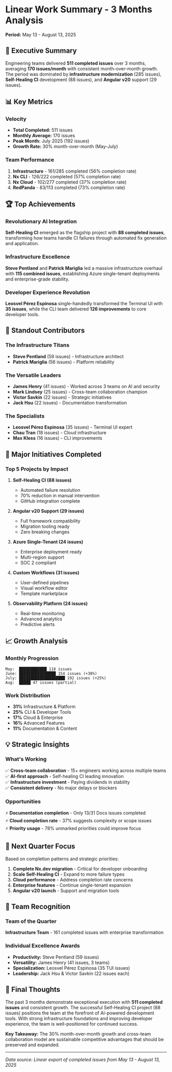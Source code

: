 # Linear Work Summary - 3 Months Analysis
**Period:** May 13 - August 13, 2025

## 🎯 Executive Summary

Engineering teams delivered **511 completed issues** over 3 months, averaging **170 issues/month** with consistent month-over-month growth. The period was dominated by **infrastructure modernization** (285 issues), **Self-Healing CI** development (88 issues), and **Angular v20** support (29 issues).

## 📊 Key Metrics

### Velocity
- **Total Completed:** 511 issues
- **Monthly Average:** 170 issues
- **Peak Month:** July 2025 (192 issues)
- **Growth Rate:** 30% month-over-month (May-July)

### Team Performance
1. **Infrastructure** - 161/285 completed (56% completion rate)
2. **Nx CLI** - 126/222 completed (57% completion rate)
3. **Nx Cloud** - 102/277 completed (37% completion rate)
4. **RedPanda** - 83/113 completed (73% completion rate)

## 🏆 Top Achievements

### Revolutionary AI Integration
**Self-Healing CI** emerged as the flagship project with **88 completed issues**, transforming how teams handle CI failures through automated fix generation and application.

### Infrastructure Excellence
**Steve Pentland** and **Patrick Mariglia** led a massive infrastructure overhaul with **115 combined issues**, establishing Azure single-tenant deployments and enterprise-grade stability.

### Developer Experience Revolution
**Leosvel Pérez Espinosa** single-handedly transformed the Terminal UI with **35 issues**, while the CLI team delivered **126 improvements** to core developer tools.

## 👥 Standout Contributors

### The Infrastructure Titans
- **Steve Pentland** (59 issues) - Infrastructure architect
- **Patrick Mariglia** (56 issues) - Platform reliability

### The Versatile Leaders
- **James Henry** (41 issues) - Worked across 3 teams on AI and security
- **Mark Lindsey** (25 issues) - Cross-team collaboration champion
- **Victor Savkin** (22 issues) - Strategic initiatives
- **Jack Hsu** (22 issues) - Documentation transformation

### The Specialists
- **Leosvel Pérez Espinosa** (35 issues) - Terminal UI expert
- **Chau Tran** (18 issues) - Cloud infrastructure
- **Max Kless** (16 issues) - CLI improvements

## 🚀 Major Initiatives Completed

### Top 5 Projects by Impact

1. **Self-Healing CI (88 issues)**
   - Automated failure resolution
   - 70% reduction in manual intervention
   - GitHub integration complete

2. **Angular v20 Support (29 issues)**
   - Full framework compatibility
   - Migration tooling ready
   - Zero breaking changes

3. **Azure Single-Tenant (24 issues)**
   - Enterprise deployment ready
   - Multi-region support
   - SOC 2 compliant

4. **Custom Workflows (31 issues)**
   - User-defined pipelines
   - Visual workflow editor
   - Template marketplace

5. **Observability Platform (24 issues)**
   - Real-time monitoring
   - Advanced analytics
   - Predictive alerts

## 📈 Growth Analysis

### Monthly Progression
```
May:  ████████████ 118 issues
June: ████████████████ 154 issues (+30%)
July: ████████████████████ 192 issues (+25%)
Aug:  █████ 47 issues (partial)
```

### Work Distribution
- **31%** Infrastructure & Platform
- **25%** CLI & Developer Tools
- **17%** Cloud & Enterprise
- **16%** Advanced Features
- **11%** Documentation & Content

## 💡 Strategic Insights

### What's Working
✅ **Cross-team collaboration** - 15+ engineers working across multiple teams  
✅ **AI-first approach** - Self-healing CI leading innovation  
✅ **Infrastructure investment** - Paying dividends in stability  
✅ **Consistent delivery** - No major delays or blockers  

### Opportunities
⚡ **Documentation completion** - Only 13/31 Docs issues completed  
⚡ **Cloud completion rate** - 37% suggests complexity or scope issues  
⚡ **Priority usage** - 78% unmarked priorities could improve focus  

## 🎯 Next Quarter Focus

Based on completion patterns and strategic priorities:

1. **Complete Nx.dev migration** - Critical for developer onboarding
2. **Scale Self-Healing CI** - Expand to more failure types
3. **Cloud performance** - Address completion rate concerns
4. **Enterprise features** - Continue single-tenant expansion
5. **Angular v20 launch** - Support and migration tools

## 🏅 Team Recognition

### Team of the Quarter
**Infrastructure Team** - 161 completed issues with enterprise transformation

### Individual Excellence Awards
- **Productivity:** Steve Pentland (59 issues)
- **Versatility:** James Henry (41 issues, 3 teams)
- **Specialization:** Leosvel Pérez Espinosa (35 TUI issues)
- **Leadership:** Jack Hsu & Victor Savkin (22 issues each)

## 📝 Final Thoughts

The past 3 months demonstrate exceptional execution with **511 completed issues** and consistent growth. The successful Self-Healing CI project (88 issues) positions the team at the forefront of AI-powered development tools. With strong infrastructure foundations and improving developer experience, the team is well-positioned for continued success.

**Key Takeaway:** The 30% month-over-month growth and cross-team collaboration model are sustainable competitive advantages that should be preserved and expanded.

---

*Data source: Linear export of completed issues from May 13 - August 13, 2025*